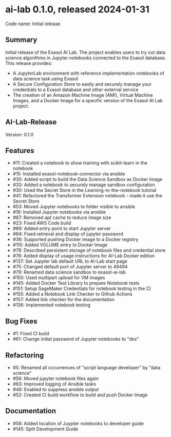 # ai-lab 0.1.0, released 2024-01-31

Code name: Initial release

## Summary

Initial release of the Exasol AI Lab. The project enables users to try out data science algorithms 
in Jupyter notebooks connected to the Exasol database. This release provides: 
- A JupyterLab environment with reference implementation notebooks of data science task using Exasol
- A Secure Configuration Store to easily and securely manage your credentials to a Exasol database and other external service
- The creation of an Amazon Machine Image (AMI), Virtual Machine Images, and a Docker Image for a specific version 
of the Exasol AI Lab project.

## AI-Lab-Release

Version: 0.1.0

## Features

* #11: Created a notebook to show training with scikit-learn in the notebook
* #15: Installed exasol-notebook-connector via ansible
* #30: Added script to build the Data Science Sandbox as Docker Image
* #33: Added a notebook to securely manage sandbox configuration
* #30: Used the Secret Store in the Learning-in-the-notebook tutorial
* #41: Refactored the Transformer Extension notebook - made it use the Secret Store
* #53: Moved Jupyter notebooks to folder visible to ansible
* #16: Installed Jupyter notebooks via ansible
* #67: Removed apt cache to reduce image size
* #23: Fixed AWS Code build
* #69: Added entry point to start Jupyter server
* #84: Fixed retrieval and display of jupyter password
* #36: Supported pushing Docker image to a Docker registry
* #115: Added VOLUME entry to Docker Image
* #78: Described persistent storage of notebook files and credential store
* #76: Added display of usage instructions for AI-Lab Docker edition
* #137: Set Jupyter lab default URL to AI-Lab start page
* #75: Changed default port of Jupyter server to 49494
* #79: Renamed data science sandbox to exasol-ai-lab
* #150: Used multipart upload for VM images
* #145: Added Docker Test Library to prepare Notebook tests
* #151: Setup SageMaker Credentials for notebook testing in the CI
* #155: Added a Notebook Link Checker to Github Actions
* #157: Added link checker for the documentation
* #136: Implemented notebook testing

## Bug Fixes

* #1: Fixed CI build
* #61: Change initial password of Jupyter notebooks to "dss"

## Refactoring

* #5: Renamed all occurrences of "script language developer" by "data science"
* #56: Moved jupyter notebook files again
* #63: Improved logging of Ansible tasks
* #46: Enabled to suppress ansible output
* #52: Created CI build workflow to build and push Docker Image

## Documentation

* #58: Added location of Juypter notebooks to developer guide
* #145: Split Development Guide
